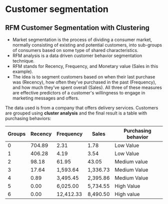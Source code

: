 # Customer segmentation
## RFM Customer Segmentation with Clustering

- Market segmentation is the process of dividing a consumer market, normally consisting of existing and potential customers, into sub-groups of consumers based on some type of shared characteristics.
- RFM analysis is a data driven customer behavior segmentation technique.
- RFM stands for Recency, Frequency, and Monetary value (Sales in this example).
- The  idea is to segment customers based on when their last purchase was (Recency), how often they’ve purchased in the past (Frequency), and how much they’ve spent overall (Sales). All three of these measures are effective predictors of a customer's willingness to engage in marketing messages and offers.

The data used is from a company that offers delivery services. Customers are grouped using **cluster analysis** and the final result is a table with purchasing behaviors:

|Groups| Recency	| Frequency  | Sales    |   Purchasing behavior  |
|------|----------|------------|----------|------------------------|
|  0	 |  704.89	|      2.31	 |     1.78 |      Low Value         |
|  1	 |  406.28	|      4.19	 |     3.54 |      Low Value         |
|  2	 |   98.18	|     61.95	 |    43.05 |      Medium value      |
|  3	 |   17.64	|  1,593.64	 | 1,336.73 |      Medium Value      |
|  4	 |    0.89	|  3,495.45	 | 2,395.86 |      Medium Value      |
|  5	 |    0.00	|  6,025.00	 | 5,734.55 |      High Value        |
|  6	 |    0.00	| 12,412.33	 | 8,490.50 |      High value        |

